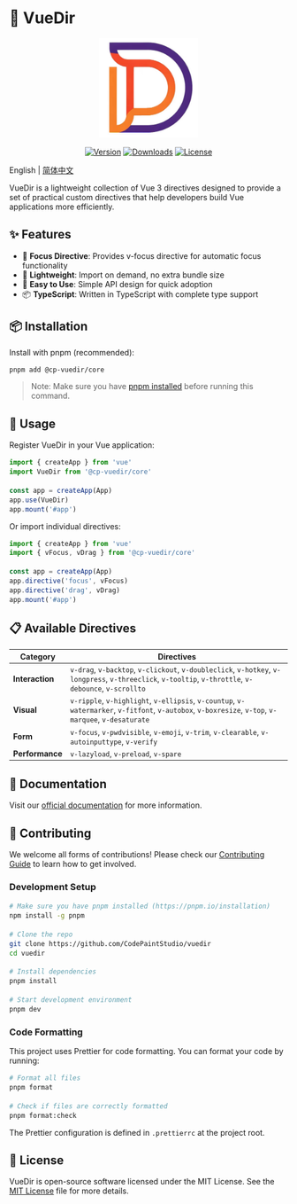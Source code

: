 # 📡 VueDir

<p align="center">
  <img width="180" src="./docs/public/logo.jpg" alt="VueDir logo">
</p>

<p align="center">
  <a href="https://www.npmjs.com/package/@cp-vuedir/core"><img src="https://img.shields.io/npm/v/@cp-vuedir/core.svg" alt="Version"></a>
  <a href="https://www.npmjs.com/package/@cp-vuedir/core"><img src="https://img.shields.io/npm/dm/@cp-vuedir/core.svg" alt="Downloads"></a>
  <a href="https://github.com/CodePaintStudio/vuedir/blob/main/LICENSE"><img src="https://img.shields.io/npm/l/@cp-vuedir/core.svg" alt="License"></a>
</p>

English | [简体中文](./README.zh.md)

VueDir is a lightweight collection of Vue 3 directives designed to provide a set of practical custom directives that help developers build Vue applications more efficiently.

## ✨ Features

- 🎯 **Focus Directive**: Provides v-focus directive for automatic focus functionality
- 🎨 **Lightweight**: Import on demand, no extra bundle size
- 🔧 **Easy to Use**: Simple API design for quick adoption
- 📦 **TypeScript**: Written in TypeScript with complete type support

## 📦 Installation

Install with pnpm (recommended):

```bash
pnpm add @cp-vuedir/core
```

> Note: Make sure you have [pnpm installed](https://pnpm.io/installation) before running this command.

## 🚀 Usage

Register VueDir in your Vue application:

```ts
import { createApp } from 'vue'
import VueDir from '@cp-vuedir/core'

const app = createApp(App)
app.use(VueDir)
app.mount('#app')
```

Or import individual directives:

```ts
import { createApp } from 'vue'
import { vFocus, vDrag } from '@cp-vuedir/core'

const app = createApp(App)
app.directive('focus', vFocus)
app.directive('drag', vDrag)
app.mount('#app')
```

## 📋 Available Directives

| Category | Directives |
|----------|------------|
| **Interaction** | `v-drag`, `v-backtop`, `v-clickout`, `v-doubleclick`, `v-hotkey`, `v-longpress`, `v-threeclick`, `v-tooltip`, `v-throttle`, `v-debounce`, `v-scrollto` |
| **Visual** | `v-ripple`, `v-highlight`, `v-ellipsis`, `v-countup`, `v-watermarker`, `v-fitfont`, `v-autobox`, `v-boxresize`, `v-top`, `v-marquee`, `v-desaturate` |
| **Form** | `v-focus`, `v-pwdvisible`, `v-emoji`, `v-trim`, `v-clearable`, `v-autoinputtype`, `v-verify` |
| **Performance** | `v-lazyload`, `v-preload`, `v-spare` |

## 📖 Documentation

Visit our [official documentation](https://vuedir.feashow.cn/) for more information.

## 🤝 Contributing

We welcome all forms of contributions! Please check our [Contributing Guide](./CONTRIBUTING.md) to learn how to get involved.

### Development Setup

```bash
# Make sure you have pnpm installed (https://pnpm.io/installation)
npm install -g pnpm

# Clone the repo
git clone https://github.com/CodePaintStudio/vuedir
cd vuedir

# Install dependencies
pnpm install

# Start development environment
pnpm dev
```

### Code Formatting

This project uses Prettier for code formatting. You can format your code by running:

```bash
# Format all files
pnpm format

# Check if files are correctly formatted
pnpm format:check
```

The Prettier configuration is defined in `.prettierrc` at the project root.

## 📄 License

VueDir is open-source software licensed under the MIT License. See the [MIT License](https://github.com/CodePaintStudio/codepaint/blob/main/LICENSE) file for more details.
